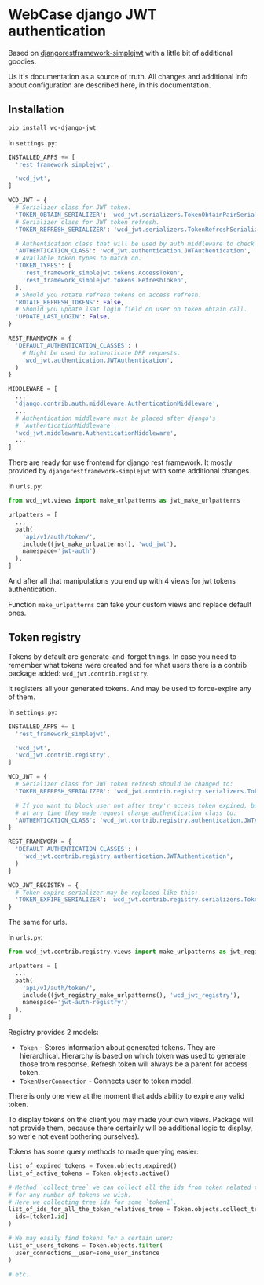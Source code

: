 # WebCase django JWT authentication

Based on [djangorestframework-simplejwt](https://pypi.org/project/djangorestframework-simplejwt/) with a little bit of additional goodies.

Us it's documentation as a source of truth. All changes and additional info about configuration are described here, in this documentation.

## Installation

```sh
pip install wc-django-jwt
```

In `settings.py`:

```python
INSTALLED_APPS += [
  'rest_framework_simplejwt',

  'wcd_jwt',
]

WCD_JWT = {
  # Serializer class for JWT token.
  'TOKEN_OBTAIN_SERIALIZER': 'wcd_jwt.serializers.TokenObtainPairSerializer',
  # Serializer class for JWT token refresh.
  'TOKEN_REFRESH_SERIALIZER': 'wcd_jwt.serializers.TokenRefreshSerializer',

  # Authentication class that will be used by auth middleware to check tokens.
  'AUTHENTICATION_CLASS': 'wcd_jwt.authentication.JWTAuthentication',
  # Available token types to match on.
  'TOKEN_TYPES': [
    'rest_framework_simplejwt.tokens.AccessToken',
    'rest_framework_simplejwt.tokens.RefreshToken',
  ],
  # Should you rotate refresh tokens on access refresh.
  'ROTATE_REFRESH_TOKENS': False,
  # Should you update lsat login field on user on token obtain call.
  'UPDATE_LAST_LOGIN': False,
}

REST_FRAMEWORK = {
  'DEFAULT_AUTHENTICATION_CLASSES': (
    # Might be used to authenticate DRF requests.
    'wcd_jwt.authentication.JWTAuthentication',
  )
}

MIDDLEWARE = [
  ...
  'django.contrib.auth.middleware.AuthenticationMiddleware',
  ...
  # Authentication middleware must be placed after django's
  # `AuthenticationMiddleware`.
  'wcd_jwt.middleware.AuthenticationMiddleware',
  ...
]
```

There are ready for use frontend for django rest framework. It mostly provided by `djangorestframework-simplejwt` with some additional changes.

In `urls.py`:

```python
from wcd_jwt.views import make_urlpatterns as jwt_make_urlpatterns

urlpatters = [
  ...
  path(
    'api/v1/auth/token/',
    include((jwt_make_urlpatterns(), 'wcd_jwt'),
    namespace='jwt-auth')
  ),
]
```

And after all that manipulations you end up with 4 views for jwt tokens authentication.

Function `make_urlpatterns` can take your custom views and replace default ones.

## Token registry

Tokens by default are generate-and-forget things. In case you need to remember what tokens were created and for what users there is a contrib package added: `wcd_jwt.contrib.registry`.

It registers all your generated tokens. And may be used to force-expire any of them.

In `settings.py`:

```python
INSTALLED_APPS += [
  'rest_framework_simplejwt',

  'wcd_jwt',
  'wcd_jwt.contrib.registry',
]

WCD_JWT = {
  # Serializer class for JWT token refresh should be changed to:
  'TOKEN_REFRESH_SERIALIZER': 'wcd_jwt.contrib.registry.serializers.TokenRefreshSerializer',

  # If you want to block user not after trey'r access token expired, but
  # at any time they made request change authentication class to:
  'AUTHENTICATION_CLASS': 'wcd_jwt.contrib.registry.authentication.JWTAuthentication',
}

REST_FRAMEWORK = {
  'DEFAULT_AUTHENTICATION_CLASSES': (
    'wcd_jwt.contrib.registry.authentication.JWTAuthentication',
  )
}

WCD_JWT_REGISTRY = {
  # Token expire serializer may be replaced like this:
  'TOKEN_EXPIRE_SERIALIZER': 'wcd_jwt.contrib.registry.serializers.TokenExpireSerializer',
}
```

The same for urls.

In `urls.py`:

```python
from wcd_jwt.contrib.registry.views import make_urlpatterns as jwt_registry_make_urlpatterns

urlpatters = [
  ...
  path(
    'api/v1/auth/token/',
    include((jwt_registry_make_urlpatterns(), 'wcd_jwt_registry'),
    namespace='jwt-auth-registry')
  ),
]
```

Registry provides 2 models:
- `Token` - Stores information about generated tokens. They are hierarchical. Hierarchy is based on which token was used to generate those from response. Refresh token will always be a parent for access token.
- `TokenUserConnection` - Connects user to token model.

There is only one view at the moment that adds ability to expire any valid token.

To display tokens on the client you may made your own views. Package will not provide them, because there certainly will be additional logic to display, so wer'e not event bothering ourselves).

Tokens has some query methods to made querying easier:

```python
list_of_expired_tokens = Token.objects.expired()
list_of_active_tokens = Token.objects.active()

# Method `collect_tree` we can collect all the ids from token related trees
# for any number of tokens we wish.
# Here we collecting tree ids for some `token1`.
list_of_ids_for_all_the_token_relatives_tree = Token.objects.collect_tree(
  ids=[token1.id]
)

# We may easily find tokens for a certain user:
list_of_users_tokens = Token.objects.filter(
  user_connections__user=some_user_instance
)

# etc.
```
